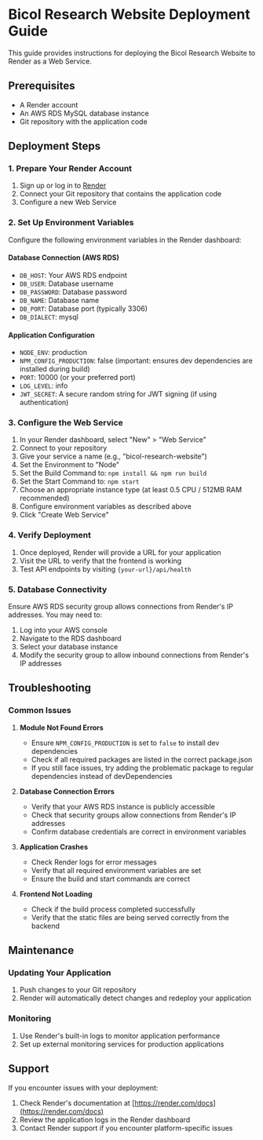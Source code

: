 # Bicol Research Website Deployment Guide

This guide provides instructions for deploying the Bicol Research Website to Render as a Web Service.

## Prerequisites

- A Render account
- An AWS RDS MySQL database instance
- Git repository with the application code

## Deployment Steps

### 1. Prepare Your Render Account

1. Sign up or log in to [Render](https://render.com)
2. Connect your Git repository that contains the application code
3. Configure a new Web Service

### 2. Set Up Environment Variables

Configure the following environment variables in the Render dashboard:

#### Database Connection (AWS RDS)
- `DB_HOST`: Your AWS RDS endpoint
- `DB_USER`: Database username
- `DB_PASSWORD`: Database password
- `DB_NAME`: Database name
- `DB_PORT`: Database port (typically 3306)
- `DB_DIALECT`: mysql

#### Application Configuration
- `NODE_ENV`: production
- `NPM_CONFIG_PRODUCTION`: false (important: ensures dev dependencies are installed during build)
- `PORT`: 10000 (or your preferred port)
- `LOG_LEVEL`: info
- `JWT_SECRET`: A secure random string for JWT signing (if using authentication)

### 3. Configure the Web Service

1. In your Render dashboard, select "New" > "Web Service"
2. Connect to your repository
3. Give your service a name (e.g., "bicol-research-website")
4. Set the Environment to "Node"
5. Set the Build Command to: `npm install && npm run build`
6. Set the Start Command to: `npm start`
7. Choose an appropriate instance type (at least 0.5 CPU / 512MB RAM recommended)
8. Configure environment variables as described above
9. Click "Create Web Service"

### 4. Verify Deployment

1. Once deployed, Render will provide a URL for your application
2. Visit the URL to verify that the frontend is working
3. Test API endpoints by visiting `{your-url}/api/health`

### 5. Database Connectivity

Ensure AWS RDS security group allows connections from Render's IP addresses. You may need to:

1. Log into your AWS console
2. Navigate to the RDS dashboard
3. Select your database instance
4. Modify the security group to allow inbound connections from Render's IP addresses

## Troubleshooting

### Common Issues

1. **Module Not Found Errors**
   - Ensure `NPM_CONFIG_PRODUCTION` is set to `false` to install dev dependencies
   - Check if all required packages are listed in the correct package.json
   - If you still face issues, try adding the problematic package to regular dependencies instead of devDependencies

2. **Database Connection Errors**
   - Verify that your AWS RDS instance is publicly accessible
   - Check that security groups allow connections from Render's IP addresses
   - Confirm database credentials are correct in environment variables

3. **Application Crashes**
   - Check Render logs for error messages
   - Verify that all required environment variables are set
   - Ensure the build and start commands are correct

4. **Frontend Not Loading**
   - Check if the build process completed successfully
   - Verify that the static files are being served correctly from the backend

## Maintenance

### Updating Your Application

1. Push changes to your Git repository
2. Render will automatically detect changes and redeploy your application

### Monitoring

1. Use Render's built-in logs to monitor application performance
2. Set up external monitoring services for production applications

## Support

If you encounter issues with your deployment:

1. Check Render's documentation at [https://render.com/docs](https://render.com/docs)
2. Review the application logs in the Render dashboard
3. Contact Render support if you encounter platform-specific issues 